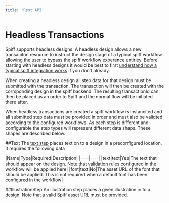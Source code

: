 ```yaml
---
title: 'Rest API'
---
```


# Headless Transactions

Spiff supports headless designs. A headless design allows a new transaciton resource to instruct the design stage of a typical spiff workflow allowing the user to bypass the spiff workflow experance entirley. Before starting with headless designs it would be best to first [understand how a typical spiff integration works](/developer/integrations) if you don't already. 

When creating a headless design all step data for that design must be submitted with the transaction. The transaction will then be created with the corrsponding design in the spiff backend. The resulting transactionId can then be placed as an order to Spiff and the normal flow will be initiated there after.

When headless transactions are created a spiff workflow is instancited and all submitted step data must be provided in order and must also be validted according to the configured workflows. As each step is different and configurable the step types will represent different data shaps. These shapes are described below.

##Text
The [text step](/spiff-concepts/step-types/add-text) places text on to a design in a preconfigured location. It requires the following data

|Name|Type|Required|Description|
|----|----|
|text|text|Yes|The text that should appear on the design. Note that validation rules configured in the workflow will be applied here|
|font|text|No|The asset URL of the font that should be applied. This is not required when a default font has been configured in the workflow|

##IllustrationStep
An illustration step places a given illustration in to a design. Note that a valid Spiff asset URL must be provided.
